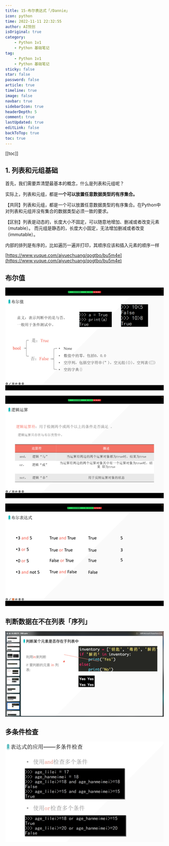 ```yaml
---
title: 15-布尔表达式「/Dannie」
icon: python
time: 2022-11-11 22:32:55
author: AI悦创
isOriginal: true
category: 
    - Python 1v1
    - Python 基础笔记
tag:
    - Python 1v1
    - Python 基础笔记
sticky: false
star: false
password: false
article: true
timeline: true
image: false
navbar: true
sidebarIcon: true
headerDepth: 5
comment: true
lastUpdated: true
editLink: false
backToTop: true
toc: true
---
```


[[toc]]

## 1. 列表和元组基础

首先，我们需要弄清楚最基本的概念，什么是列表和元组呢？

实际上，列表和元组，都是**一个可以放置任意数据类型的有序集合。**

【共同】列表和元组，都是一个可以放置任意数据类型的有序集合。在Python中对列表和元组并没有集合的数据类型必须一致的要求。 

【区别】列表是动态的，长度大小不固定，可以随意地增加、删减或者改变元素（mutable）。 而元组是静态的，长度大小固定，无法增加删减或者改变（immutable）。

内部的排列是有序的，比如遍历一遍并打印，其顺序应该和插入元素的顺序一样

[https://www.yuque.com/aiyuechuang/qogtbo/bu5m4e](https://www.yuque.com/aiyuechuang/qogtbo/bu5m4e)

## 布尔值

![image-20221117210616868](./15.assets/image-20221117210616868.png)

![image-20221117211346950](./15.assets/image-20221117211346950.png)

![image-20221117212702529](./15.assets/image-20221117212702529.png)

## 判断数据在不在列表「序列」

![image-20221118214633210](./15.assets/image-20221118214633210.png)

## 多条件检查

![image-20221118215336780](./15.assets/image-20221118215336780.png)

## 





